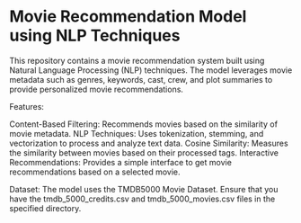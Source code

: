 # Movie Recommendation Model using NLP Techniques

This repository contains a movie recommendation system built using Natural Language Processing (NLP) techniques. 
The model leverages movie metadata such as genres, keywords, cast, crew, and plot summaries to provide personalized movie recommendations.

Features:

Content-Based Filtering: Recommends movies based on the similarity of movie metadata.
NLP Techniques: Uses tokenization, stemming, and vectorization to process and analyze text data.
Cosine Similarity: Measures the similarity between movies based on their processed tags.
Interactive Recommendations: Provides a simple interface to get movie recommendations based on a selected movie.

Dataset:
The model uses the TMDB5000 Movie Dataset. Ensure that you have the tmdb_5000_credits.csv and tmdb_5000_movies.csv files in the specified directory.
